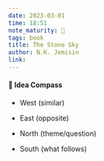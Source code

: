 ```yaml
---
date: 2023-03-01
time: 18:51
note_maturity: 🌱
tags: book
title: The Stone Sky
author: N.K. Jemisin
link:
---
```















#### 🧭  Idea Compass
- West  (similar) 

- East (opposite)

- North (theme/question)

- South (what follows)
